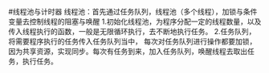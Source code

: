 #线程池与计时器
线程池：首先通过任务队列，线程池（多个线程），加锁与条件变量去控制线程的阻塞与唤醒
1.初始化线程池，为程序分配一定的线程数量，以及传入线程执行的函数，一般是无限循环执行，去不断地执行任务。
2.任务队列，将需要程序执行的任务传入任务队列当中，
每次对任务队列进行操作都要加锁，因为共享资源，实现同步。每次有任务到来，加入任务队列，唤醒线程去取出任务，执行任务。
